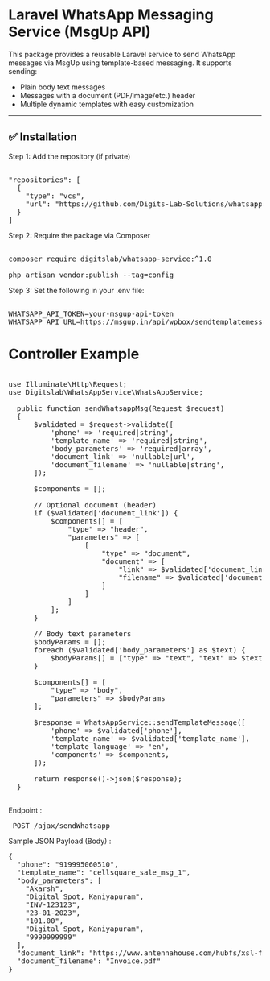 # Laravel WhatsApp Messaging Service (MsgUp API)

This package provides a reusable Laravel service to send WhatsApp messages via MsgUp using template-based messaging. It supports sending:

- Plain body text messages
- Messages with a document (PDF/image/etc.) header
- Multiple dynamic templates with easy customization

---

## ✅ Installation

Step 1: Add the repository (if private)

<pre> 
"repositories": [
  {
    "type": "vcs",
    "url": "https://github.com/Digits-Lab-Solutions/whatsapp-service.git"
  }
]
</pre> 

Step 2: Require the package via Composer
<pre> 
composer require digitslab/whatsapp-service:^1.0

php artisan vendor:publish --tag=config
</pre> 

Step 3: Set the following in your .env file:
<pre> 
WHATSAPP_API_TOKEN=your-msgup-api-token
WHATSAPP_API_URL=https://msgup.in/api/wpbox/sendtemplatemessage
</pre> 


# Controller Example
<pre> 
use Illuminate\Http\Request;
use Digitslab\WhatsAppService\WhatsAppService;

  public function sendWhatsappMsg(Request $request)
  {
      $validated = $request->validate([
          'phone' => 'required|string',
          'template_name' => 'required|string',
          'body_parameters' => 'required|array',
          'document_link' => 'nullable|url',
          'document_filename' => 'nullable|string',
      ]);

      $components = [];

      // Optional document (header)
      if ($validated['document_link']) {
          $components[] = [
              "type" => "header",
              "parameters" => [
                  [
                      "type" => "document",
                      "document" => [
                          "link" => $validated['document_link'],
                          "filename" => $validated['document_filename'] ?? 'Document.pdf'
                      ]
                  ]
              ]
          ];
      }

      // Body text parameters
      $bodyParams = [];
      foreach ($validated['body_parameters'] as $text) {
          $bodyParams[] = ["type" => "text", "text" => $text];
      }

      $components[] = [
          "type" => "body",
          "parameters" => $bodyParams
      ];

      $response = WhatsAppService::sendTemplateMessage([
          'phone' => $validated['phone'],
          'template_name' => $validated['template_name'],
          'template_language' => 'en',
          'components' => $components,
      ]);

      return response()->json($response);
  }
  </pre>


Endpoint :
<pre> POST /ajax/sendWhatsapp
</pre>
Sample JSON Payload (Body) : 
<pre>
{
  "phone": "919995060510",
  "template_name": "cellsquare_sale_msg_1",
  "body_parameters": [
    "Akarsh",
    "Digital Spot, Kaniyapuram",
    "INV-123123",
    "23-01-2023",
    "101.00",
    "Digital Spot, Kaniyapuram",
    "9999999999"
  ],
  "document_link": "https://www.antennahouse.com/hubfs/xsl-fo-sample/pdf/basic-link-1.pdf",
  "document_filename": "Invoice.pdf"
}
</pre>
